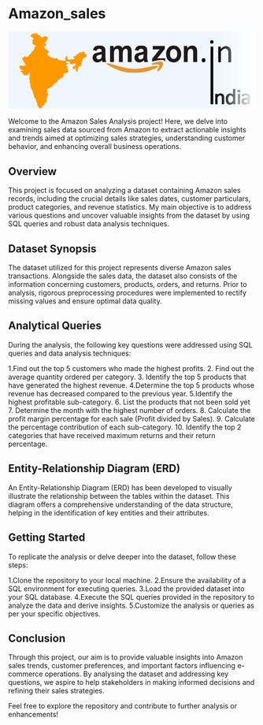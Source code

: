 # Amazon_sales
![Amazon_sales Banner](https://github.com/VadlamudiLaxmi/Amazon_sales/blob/main/amazon_india_wide_image-3.jpg
)

Welcome to the Amazon Sales Analysis project! Here, we delve into examining sales data sourced from Amazon to extract actionable insights and trends aimed at optimizing sales strategies, understanding customer behavior, and enhancing overall business operations.

## Overview
This project is focused on analyzing a dataset containing Amazon sales records, including the crucial details like sales dates, customer particulars, product categories, and revenue statistics. My main objective is to address various questions and uncover valuable insights from the dataset by using SQL queries and robust data analysis techniques.

## Dataset Synopsis
The dataset utilized for this project represents diverse Amazon sales transactions. Alongside the sales data, the dataset also consists of the information concerning customers, products, orders, and returns. Prior to analysis, rigorous preprocessing procedures were implemented to rectify missing values and ensure optimal data quality.

## Analytical Queries
During the analysis, the following key questions were addressed using SQL queries and data
analysis techniques:

1.Find out the top 5 customers who made the highest profits.
2. Find out the average quantity ordered per category.
3. Identify the top 5 products that have generated the highest revenue.
4.Determine the top 5 products whose revenue has decreased compared to the previous year.
5.Identify the highest profitable sub-category.
6. List the products that not been sold yet
7. Determine the month with the highest number of orders.
8. Calculate the profit margin percentage for each sale (Profit divided by Sales).
9. Calculate the percentage contribution of each sub-category.
10. Identify the top 2 categories that have received maximum returns and their return percentage.   

## Entity-Relationship Diagram (ERD)
An Entity-Relationship Diagram (ERD) has been developed to visually illustrate the relationship between the tables within the dataset. This diagram offers a comprehensive understanding of the data structure, helping in the identification of key entities and their attributes.

## Getting Started
To replicate the analysis or delve deeper into the dataset, follow these steps:

1.Clone the repository to your local machine.
2.Ensure the availability of a SQL environment for executing queries.
3.Load the provided dataset into your SQL database.
4.Execute the SQL queries provided in the repository to analyze the data and derive insights.
5.Customize the analysis or queries as per your specific objectives.

## Conclusion
Through this project, our aim is to provide valuable insights into Amazon sales trends, customer preferences, and important factors influencing e-commerce operations. By analysing the dataset and addressing key questions, we aspire to help stakeholders in making informed decisions and refining their sales strategies. 

Feel free to explore the repository and contribute to further analysis or enhancements!






